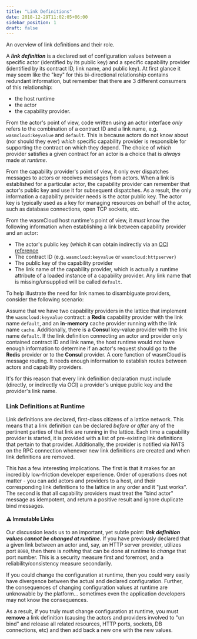 ```yaml
---
title: "Link Definitions"
date: 2018-12-29T11:02:05+06:00
sidebar_position: 1
draft: false
---
```

An overview of link definitions and their role.

<!--truncate-->

A **_link definition_** is a declared set of configuration values between a specific actor (identified by its public key) and a specific capability provider (identified by its contract ID, link name, and public key). At first glance it may seem like the "key" for this bi-directional relationship contains redundant information, but remember that there are 3 different consumers of this relationship: 

* the host runtime
* the actor
* the capability provider.

From the actor's point of view, code written using an actor interface _only_ refers to the combination of a contract ID and a link name, e.g. `wasmcloud:keyvalue` and `default`. This is because actors do not know about (nor should they ever) _which_ specific capability provider is responsible for supporting the contract on which they depend. The choice of _which_ provider satisfies a given contract for an actor is a choice that is _always_ made at _runtime_.

From the capability provider's point of view, it only ever dispatches messages to actors or receives messages from actors. When a link is established for a particular actor, the capability provider can remember that actor's public key and use it for subsequent dispatches. As a result, the only information a capability provider needs is the actor public key. The actor key is typically used as a key for managing resources on behalf of the actor, such as database connections, open TCP sockets, etc.

From the wasmCloud host runtime's point of view, it _must_ know the following information when establishing a link between capability provider and an actor:

- The actor's public key (which it can obtain indirectly via an [OCI reference](/docs/production/oci/)
- The contract ID (e.g. `wasmcloud:keyvalue` or `wasmcloud:httpserver`)
- The public key of the capability provider
- The link name of the capability provider, which is actually a runtime attribute of a loaded instance of a capability provider. Any link name that is missing/unsupplied will be called `default`.

To help illustrate the need for link names to disambiguate providers, consider the following scenario:

Assume that we have two capability providers in the lattice that implement the `wasmcloud:keyvalue` contract: a **Redis** capability provider with the link name `default`, and an **in-memory** cache provider running with the link name `cache`. Additionally, there is a **Consul** key-value provider with the link name `default`. If the link definition connecting an actor and provider only contained contract ID and link name, the host runtime would not have enough information to determine if an actor's request should go to the **Redis** provider or to the **Consul** provider. A core function of wasmCloud is message routing. It needs enough information to establish routes between actors and capability providers.

It's for this reason that every link definition declaration must include (directly, or indirectly via OCI) a provider's unique public key and the provider's link name.

### Link Definitions at Runtime

Link definitions are declared, first-class citizens of a lattice network. This means that a link definition can be declared _before or after_ any of the pertinent parties of that link are running in the lattice. Each time a capability provider is started, it is provided with a list of pre-existing link definitions that pertain to that provider. Additionally, the provider is notified via NATS on the RPC connection whenever new link definitions are created and when link definitions are removed.

This has a few interesting implications. The first is that it makes for an incredibly low-friction developer experience. Order of operations does not matter - you can add actors and providers to a host, and their corresponding link definitions to the lattice in any order and it "just works". The second is that all capability providers must treat the "bind actor" message as idempotent, and return a positive result and ignore duplicate bind messages.

#### ⚠️ Immutable Links

Our discussion leads us to an important, yet subtle point: **_link definition values cannot be changed at runtime_**. If you have previously declared that a given link between an actor and, say, an HTTP server provider, utilizes port `8080`, then there is _nothing_ that can be done at runtime to _change_ that port number. This is a security measure first and foremost, and a reliability/consistency measure secondarily.

If you could change the configuration at runtime, then you could very easily have divergence between the actual and declared configuration. Further, the consequences of changing configuration values at runtime are unknowable by the platform... sometimes even the application developers may not know the consequences.

As a result, if you truly must change configuration at runtime, you must **remove** a link definition (causing the actors and providers involved to "un bind" and release all related resources, HTTP ports, sockets, DB connections, etc) and then add back a new one with the new values.

